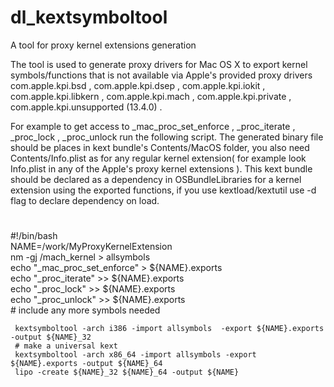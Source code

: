 # dl_kextsymboltool
A tool for proxy kernel extensions generation

The tool is used to generate proxy drivers for Mac OS X to export kernel symbols/functions that is not available via Apple's provided proxy drivers com.apple.kpi.bsd , com.apple.kpi.dsep , com.apple.kpi.iokit , com.apple.kpi.libkern , com.apple.kpi.mach , com.apple.kpi.private , com.apple.kpi.unsupported (13.4.0) .

For example to get access to _mac_proc_set_enforce , _proc_iterate , _proc_lock , _proc_unlock run the following script. The generated binary file should be places in kext bundle's Contents/MacOS folder, you also need Contents/Info.plist as for any regular kernel extension( for example look Info.plist in any of the Apple's proxy kernel extensions ). This kext bundle should be declared as a dependency in OSBundleLibraries for a kernel extension using the exported functions, if you use kextload/kextutil use -d flag to declare dependency on load.

 #   
 #!/bin/bash  
     NAME=/work/MyProxyKernelExtension  
     nm -gj /mach_kernel > allsymbols  
     echo "_mac_proc_set_enforce" > ${NAME}.exports  
     echo "_proc_iterate" >> ${NAME}.exports  
     echo "_proc_lock" >> ${NAME}.exports  
     echo "_proc_unlock" >> ${NAME}.exports  
     # include any more symbols needed 
     
     kextsymboltool -arch i386 -import allsymbols  -export ${NAME}.exports -output ${NAME}_32  
     # make a universal kext  
     kextsymboltool -arch x86_64 -import allsymbols -export ${NAME}.exports -output ${NAME}_64  
     lipo -create ${NAME}_32 ${NAME}_64 -output ${NAME}  
